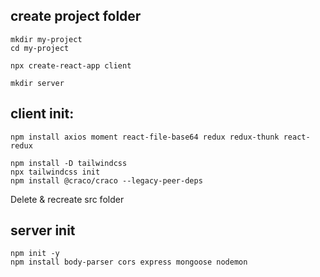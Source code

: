 ## create project folder

```
mkdir my-project
cd my-project
```

```
npx create-react-app client
```

```
mkdir server
```

## client init:
```
npm install axios moment react-file-base64 redux redux-thunk react-redux

npm install -D tailwindcss
npx tailwindcss init
npm install @craco/craco --legacy-peer-deps
```
Delete & recreate src folder

## server init
```
npm init -y
npm install body-parser cors express mongoose nodemon       
```
